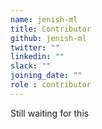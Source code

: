 ```yaml
---
name: jenish-ml
title: Contributor
github: jenish-ml
twitter: ""
linkedin: ""
slack: ""
joining_date: ""
role : contributor
---
```


Still waiting for this
